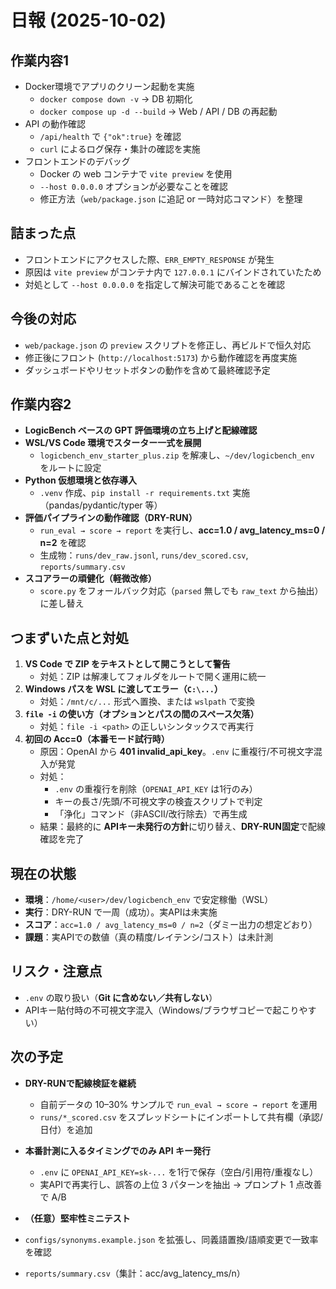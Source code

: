 # 日報 (2025-10-02)

## 作業内容1
- Docker環境でアプリのクリーン起動を実施  
  - `docker compose down -v` → DB 初期化  
  - `docker compose up -d --build` → Web / API / DB の再起動  
- API の動作確認  
  - `/api/health` で `{"ok":true}` を確認  
  - `curl` によるログ保存・集計の確認を実施  
- フロントエンドのデバッグ  
  - Docker の web コンテナで `vite preview` を使用  
  - `--host 0.0.0.0` オプションが必要なことを確認  
  - 修正方法（`web/package.json` に追記 or 一時対応コマンド）を整理  

## 詰まった点
- フロントエンドにアクセスした際、`ERR_EMPTY_RESPONSE` が発生  
- 原因は `vite preview` がコンテナ内で `127.0.0.1` にバインドされていたため  
- 対処として `--host 0.0.0.0` を指定して解決可能であることを確認  

## 今後の対応
- `web/package.json` の `preview` スクリプトを修正し、再ビルドで恒久対応  
- 修正後にフロント (`http://localhost:5173`) から動作確認を再度実施  
- ダッシュボードやリセットボタンの動作を含めて最終確認予定


## 作業内容2
- **LogicBench ベースの GPT 評価環境の立ち上げと配線確認**
- **WSL/VS Code 環境でスターター一式を展開**
  - `logicbench_env_starter_plus.zip` を解凍し、`~/dev/logicbench_env` をルートに設定
- **Python 仮想環境と依存導入**
  - `.venv` 作成、`pip install -r requirements.txt` 実施（pandas/pydantic/typer 等）
- **評価パイプラインの動作確認（DRY-RUN）**
  - `run_eval → score → report` を実行し、**acc=1.0 / avg_latency_ms=0 / n=2** を確認
  - 生成物：`runs/dev_raw.jsonl`, `runs/dev_scored.csv`, `reports/summary.csv`
- **スコアラーの頑健化（軽微改修）**
  - `score.py` をフォールバック対応（`parsed` 無しでも `raw_text` から抽出）に差し替え

## つまずいた点と対処
1) **VS Code で ZIP をテキストとして開こうとして警告**
   - 対処：ZIP は解凍してフォルダをルートで開く運用に統一
2) **Windows パスを WSL に渡してエラー（`C:\...`）**
   - 対処：`/mnt/c/...` 形式へ置換、または `wslpath` で変換
3) **`file -i` の使い方（オプションとパスの間のスペース欠落）**
   - 対処：`file -i <path>` の正しいシンタックスで再実行
4) **初回の Acc=0（本番モード試行時）**
   - 原因：OpenAI から **401 invalid_api_key**。`.env` に重複行/不可視文字混入が発覚
   - 対処：
     - `.env` の重複行を削除（`OPENAI_API_KEY` は1行のみ）
     - キーの長さ/先頭/不可視文字の検査スクリプトで判定
     - 「浄化」コマンド（非ASCII/改行除去）で再生成
   - 結果：最終的に **APIキー未発行の方針**に切り替え、**DRY-RUN固定**で配線確認を完了

## 現在の状態
- **環境**：`/home/<user>/dev/logicbench_env` で安定稼働（WSL）
- **実行**：DRY-RUN で一周（成功）。実APIは未実施
- **スコア**：`acc=1.0 / avg_latency_ms=0 / n=2`（ダミー出力の想定どおり）
- **課題**：実APIでの数値（真の精度/レイテンシ/コスト）は未計測

## リスク・注意点
- `.env` の取り扱い（**Git に含めない／共有しない**）
- APIキー貼付時の不可視文字混入（Windows/ブラウザコピーで起こりやすい）

## 次の予定
- **DRY-RUNで配線検証を継続**
  - 自前データの 10–30% サンプルで `run_eval → score → report` を運用
  - `runs/*_scored.csv` をスプレッドシートにインポートして共有欄（承認/日付）を追加
- **本番計測に入るタイミングでのみ API キー発行**
  - `.env` に `OPENAI_API_KEY=sk-...` を1行で保存（空白/引用符/重複なし）
  - 実APIで再実行し、誤答の上位 3 パターンを抽出 → プロンプト 1 点改善で A/B
- **（任意）堅牢性ミニテスト**
- `configs/synonyms.example.json` を拡張し、同義語置換/語順変更で一致率を確認

- `reports/summary.csv`（集計：acc/avg_latency_ms/n）

